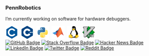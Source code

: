 ### PennRobotics

I’m currently working on software for hardware debuggers.
  
<div>
  <img src="https://github.com/devicons/devicon/blob/master/icons/c/c-plain.svg" title="C" alt="C" width="40" height="40"/>&nbsp;
  <img src="https://github.com/devicons/devicon/blob/master/icons/cplusplus/cplusplus-plain.svg" title="C++" alt="C++" width="40" height="40"/>&nbsp;
  <img src="https://github.com/devicons/devicon/blob/master/icons/python/python-original.svg" title="Python" alt="Python" width="40" height="40"/>&nbsp;
  <img src="https://github.com/devicons/devicon/blob/master/icons/matlab/matlab-original.svg" title="Matlab" alt="Matlab" width="40" height="40"/>&nbsp;
  <img src="https://github.com/devicons/devicon/blob/master/icons/linux/linux-original.svg" title="Linux" alt="Linux" width="40" height="40"/>&nbsp;
  <img src="https://github.com/devicons/devicon/blob/master/icons/vim/vim-original.svg" title="Vim" alt="Vim" width="40" height="40"/>
</div>

<div id="badges">
  <a href="https://github.com/PennRobotics/"><img src="https://img.shields.io/badge/GitHub-darkslategrey?style=plastic&logo=github&logoColor=white" alt="GitHub Badge"/></a>
  <a href="https://stackoverflow.com/users/10641561"><img src="https://img.shields.io/badge/StackOverflow-darkorange?style=plastic&logo=stackoverflow&logoColor=white" alt="Stack Overflow Badge"/></a>
  <a href="https://news.ycombinator.com/user?id=PennRobotics"><img src="https://img.shields.io/badge/HackerNews-orange?style=plastic&logo=ycombinator&logoColor=white" alt="Hacker News Badge"/></a>
  <br/>
  <a href="https://www.linkedin.com/in/pennrobotics/"><img src="https://img.shields.io/badge/LinkedIn-steelblue?style=plastic&logo=linkedin&logoColor=white" alt="LinkedIn Badge"/></a>
  <!-- <a href=""><img src="https://img.shields.io/badge/YouTube-crimson?style=plastic&logo=youtube&logoColor=white" alt="Youtube Badge"/></a><!-- -->
  <a href=""><img src="https://img.shields.io/badge/Twitter-dodgerblue?style=plastic&logo=twitter&logoColor=white" alt="Twitter Badge"/></a>
  <!-- <a href=""><img src="https://img.shields.io/badge/Instagram-lightcoral?style=plastic&logo=instagram&logoColor=white" alt="Instagram Badge"/></a><!-- -->
  <a href=""><img src="https://img.shields.io/badge/Reddit-orangered?style=plastic&logo=reddit&logoColor=white" alt="Reddit Badge"/></a>
  <!-- a href=""><img src="https://img.shields.io/badge/Personal Blog-white?style=plastic" alt="Personal Blog"/></a><!-- -->
  <!-- <a href=""><img src="https://img.shields.io/badge/Discord-mediumpurple?style=plastic&logo=discord&logoColor=white" alt="Discord Badge"/></a><!-- -->
</div>
